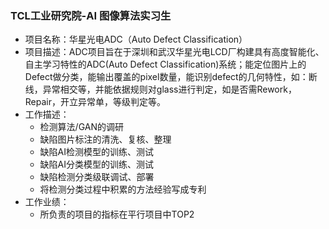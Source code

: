 ### TCL工业研究院-AI 图像算法实习生

- 项目名称：华星光电ADC（Auto Defect Classification）
- 项目描述：ADC项目旨在于深圳和武汉华星光电LCD厂构建具有高度智能化、自主学习特性的ADC(Auto Defect Classification)系统；能定位图片上的Defect做分类，能输出覆盖的pixel数量，能识别defect的几何特性，如：断线，异常相交等，并能依据规则对glass进行判定，如是否需Rework，Repair，开立异常单，等级判定等。
- 工作描述：
  - 检测算法/GAN的调研
  - 缺陷图片标注的清洗、复核、整理
  - 缺陷AI检测模型的训练、测试
  - 缺陷AI分类模型的训练、测试
  - 缺陷检测分类级联调试、部署
  - 将检测分类过程中积累的方法经验写成专利
- 工作业绩：
  - 所负责的项目的指标在平行项目中TOP2